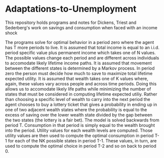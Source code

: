 # Adaptations-to-Unemployment
This repository holds programs and notes for Dickens, Triest and Sederberg's 
work on savings and consumption when faced with an income shock

The programs solve for optimal behavior in a period zero where the agent
has T more periods to live. It is assumed that total income is equal to an 
i.i.d. period specific value plus permanent income which takes one of N
values. The possible values change each period and are different across 
individuals to accomodate likely lifetime income paths. It is assumed that 
movement between the different states is determined by a Markov process. 
     In period zero the person must decide how much to save to maximize
total lifetime expected utility. It is assumed that wealth takes one of K
values where, again, these values vary across people and across time 
periods. Doing this allows us to accomodate likely life paths while minimizing
the number of states that must be considered in computing lifetime 
expected utiliy. Rather than choosing a specific level of wealth to carry into 
the next period the agent chooses to buy a lottery ticket that gives a 
probability in ending up in one of two adjacent wealth states where the 
probability is equal to the excess of saving over the lower wealth state
divided by the gap between the two states (the lottery is a fair bet). 
     The model is solved backwards from period T. Consumption in that period 
is simply equal to the wealth brought into the period. Utility values for
each wealth levels are computed. Those utility values are then used to compute
the optimal consumption in period T-1 for each of the NK possible states in
period T-1. These values, in turn, are used to compute the optimal choice
in period T-2 and so on back to period 0. 